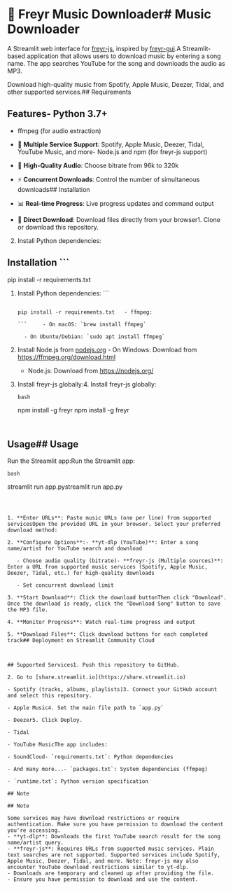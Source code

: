 # 🎵 Freyr Music Downloader# Music Downloader



A Streamlit web interface for [freyr-js](https://github.com/miraclx/freyr-js), inspired by [freyr-gui](https://github.com/miraclx/freyr-gui).A Streamlit-based application that allows users to download music by entering a song name. The app searches YouTube for the song and downloads the audio as MP3.



Download high-quality music from Spotify, Apple Music, Deezer, Tidal, and other supported services.## Requirements



## Features- Python 3.7+

- ffmpeg (for audio extraction)

- 🎯 **Multiple Service Support**: Spotify, Apple Music, Deezer, Tidal, YouTube Music, and more- Node.js and npm (for freyr-js support)

- 🎵 **High-Quality Audio**: Choose bitrate from 96k to 320k

- ⚡ **Concurrent Downloads**: Control the number of simultaneous downloads## Installation

- 📊 **Real-time Progress**: Live progress updates and command output

- 💾 **Direct Download**: Download files directly from your browser1. Clone or download this repository.

2. Install Python dependencies:

## Installation   ```

   pip install -r requirements.txt

1. Install Python dependencies:   ```

   ```bash3. Install system dependencies:

   pip install -r requirements.txt   - ffmpeg:

   ```     - On macOS: `brew install ffmpeg`

     - On Ubuntu/Debian: `sudo apt install ffmpeg`

2. Install Node.js from [nodejs.org](https://nodejs.org/)     - On Windows: Download from https://ffmpeg.org/download.html

   - Node.js: Download from https://nodejs.org/

3. Install freyr-js globally:4. Install freyr-js globally:

   ```bash   ```

   npm install -g freyr   npm install -g freyr

   ```   ```



## Usage## Usage



Run the Streamlit app:Run the Streamlit app:

```bash```

streamlit run app.pystreamlit run app.py

``````



1. **Enter URLs**: Paste music URLs (one per line) from supported servicesOpen the provided URL in your browser. Select your preferred download method:

2. **Configure Options**:- **yt-dlp (YouTube)**: Enter a song name/artist for YouTube search and download

   - Choose audio quality (bitrate)- **freyr-js (Multiple sources)**: Enter a URL from supported music services (Spotify, Apple Music, Deezer, Tidal, etc.) for high-quality downloads

   - Set concurrent download limit

3. **Start Download**: Click the download buttonThen click "Download". Once the download is ready, click the "Download Song" button to save the MP3 file.

4. **Monitor Progress**: Watch real-time progress and output

5. **Download Files**: Click download buttons for each completed track## Deployment on Streamlit Community Cloud



## Supported Services1. Push this repository to GitHub.

2. Go to [share.streamlit.io](https://share.streamlit.io)

- Spotify (tracks, albums, playlists)3. Connect your GitHub account and select this repository.

- Apple Music4. Set the main file path to `app.py`

- Deezer5. Click Deploy.

- Tidal

- YouTube MusicThe app includes:

- SoundCloud- `requirements.txt`: Python dependencies

- And many more...- `packages.txt`: System dependencies (ffmpeg)

- `runtime.txt`: Python version specification

## Note

## Note

Some services may have download restrictions or require authentication. Make sure you have permission to download the content you're accessing.
- **yt-dlp**: Downloads the first YouTube search result for the song name/artist query.
- **freyr-js**: Requires URLs from supported music services. Plain text searches are not supported. Supported services include Spotify, Apple Music, Deezer, Tidal, and more. Note: freyr-js may also encounter YouTube download restrictions similar to yt-dlp.
- Downloads are temporary and cleaned up after providing the file.
- Ensure you have permission to download and use the content.